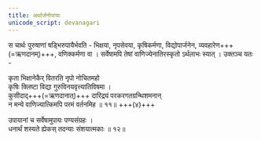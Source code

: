 ```yaml
---
title: अर्थार्जनोपायाः
unicode_script: devanagari
---
```


स चार्थः पुरुषाणां षड्भिरुपायैर्भवति - भिक्षया, नृपसेवया, कृषिकर्मणा, विद्योपार्जनेन, व्यवहारेण+++(=ऋणदानम्)+++, वणिक्कर्मणा वा । सर्वेषामपि तेषां वाणिज्येनातिरस्कृतो ऽर्थलाभः स्यात् । उक्तञ्च यतः -

कृता भिक्षानेकैर् वितरति नृपो नोचितमहो  
कृषिः क्लिष्टा विद्या गुरुविनयवृत्त्यातिविषमा ।  
कुसीदाद्+++(=ऋणदानात्)+++ दारिद्र्यं परकरगतग्रन्थिशमनान्  
न मन्ये वाणिज्यात्किमपि परमं वर्तनमिह ॥ ११॥ +++(४)+++

उपायानां च सर्वेषामुपायः पण्यसंग्रहः ।  
धनार्थं शस्यते ह्येकस् तदन्याः संशयात्मकाः ॥ १२॥
